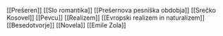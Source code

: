 [[Prešeren]]
[[Slo romantika]]
[[Prešernova pesniška obdobja]]
[[Srečko Kosovel]]
[[Pevcu]]
[[Realizem]]
[[Evropski realizem in naturalizem]]
[[Besedotvorje]]
[[Novela]]
[[Emile Zola]]
